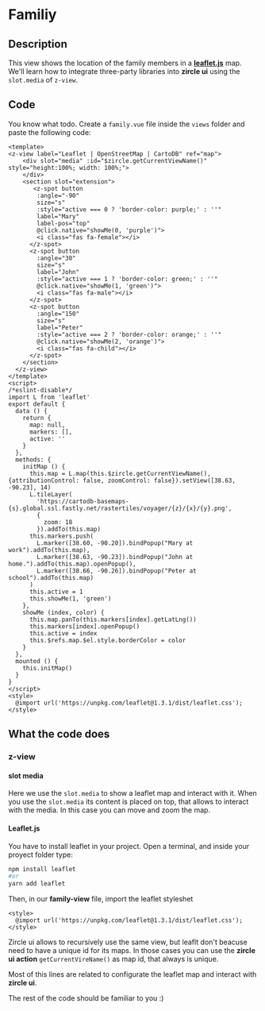 # Familiy

## Description
This view shows the location of the family members in a [**leaflet.js**](#) map. We'll learn how to integrate three-party libraries into **zircle ui** using the `slot.media` of `z-view`.

## Code
You know what todo. Create a `family.vue` file inside the `views` folder and paste the following code:

```vue
<template>
<z-view label="Leaflet | OpenStreetMap | CartoDB" ref="map">
    <div slot="media" :id="$zircle.getCurrentViewName()" style="height:100%; width: 100%;">
    </div>
    <section slot="extension">
       <z-spot button
        :angle="-90"
        size="s"
        :style="active === 0 ? 'border-color: purple;' : ''"
        label="Mary"
        label-pos="top"
        @click.native="showMe(0, 'purple')">
        <i class="fas fa-female"></i>
      </z-spot>
      <z-spot button
        :angle="30"
        size="s"
        label="John"
        :style="active === 1 ? 'border-color: green;' : ''"
        @click.native="showMe(1, 'green')">
        <i class="fas fa-male"></i>
      </z-spot>
      <z-spot button
        :angle="150"
        size="s"
        label="Peter"
        :style="active === 2 ? 'border-color: orange;' : ''"
        @click.native="showMe(2, 'orange')">
        <i class="fas fa-child"></i>
      </z-spot>
    </section>
  </z-view>
</template>
<script>
/*eslint-disable*/
import L from 'leaflet'
export default {
  data () {
    return {
      map: null,
      markers: [],
      active: ''
    }
  },
  methods: {
    initMap () {
      this.map = L.map(this.$zircle.getCurrentViewName(), {attributionControl: false, zoomControl: false}).setView([38.63, -90.23], 14)
      L.tileLayer(
        'https://cartodb-basemaps-{s}.global.ssl.fastly.net/rastertiles/voyager/{z}/{x}/{y}.png',
        { 
          zoom: 18
        }).addTo(this.map)
      this.markers.push(
        L.marker([38.60, -90.20]).bindPopup("Mary at work").addTo(this.map),
        L.marker([38.63, -90.23]).bindPopup("John at home.").addTo(this.map).openPopup(),
        L.marker([38.66, -90.26]).bindPopup("Peter at school").addTo(this.map)
      )
      this.active = 1
      this.showMe(1, 'green')
    },
    showMe (index, color) {
      this.map.panTo(this.markers[index].getLatLng())
      this.markers[index].openPopup()
      this.active = index
      this.$refs.map.$el.style.borderColor = color
    }
  },
  mounted () {
    this.initMap()
  }
}
</script>
<style>
  @import url('https://unpkg.com/leaflet@1.3.1/dist/leaflet.css');
</style>
```
## What the code does

### z-view

#### slot media
Here we use the `slot.media` to show a leaflet map and interact with it. When you use the `slot.media` its content is placed on top, that allows to interact with the media. In this case you can move and zoom the map.

#### Leaflet.js
You have to install leaflet in your project. Open a terminal, and inside your proyect folder type:
```sh
npm install leaflet
#or
yarn add leaflet
```

Then, in our **family-view** file, import the leaflet styleshet
```vue
<style>
  @import url('https://unpkg.com/leaflet@1.3.1/dist/leaflet.css');
</style>
```

Zircle ui allows to recursively use the same view, but leaflt don't beacuse need to have a unique id for its maps. In those cases you can use the **zircle ui action** `getCurrentVireName()` as map id, that always is unique.

Most of this lines are related to configurate the leaflet map and interact with **zircle ui**.

The rest of the code should be familiar to you :)

